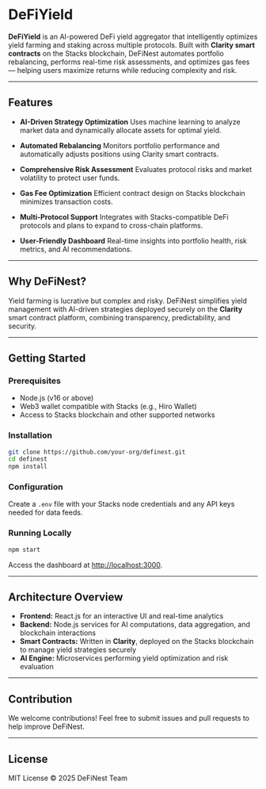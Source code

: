 # DeFiYield

**DeFiYield** is an AI-powered DeFi yield aggregator that intelligently optimizes yield farming and staking across multiple protocols. Built with **Clarity smart contracts** on the Stacks blockchain, DeFiNest automates portfolio rebalancing, performs real-time risk assessments, and optimizes gas fees — helping users maximize returns while reducing complexity and risk.

---

## Features

* **AI-Driven Strategy Optimization**
  Uses machine learning to analyze market data and dynamically allocate assets for optimal yield.

* **Automated Rebalancing**
  Monitors portfolio performance and automatically adjusts positions using Clarity smart contracts.

* **Comprehensive Risk Assessment**
  Evaluates protocol risks and market volatility to protect user funds.

* **Gas Fee Optimization**
  Efficient contract design on Stacks blockchain minimizes transaction costs.

* **Multi-Protocol Support**
  Integrates with Stacks-compatible DeFi protocols and plans to expand to cross-chain platforms.

* **User-Friendly Dashboard**
  Real-time insights into portfolio health, risk metrics, and AI recommendations.

---

## Why DeFiNest?

Yield farming is lucrative but complex and risky. DeFiNest simplifies yield management with AI-driven strategies deployed securely on the **Clarity** smart contract platform, combining transparency, predictability, and security.

---

## Getting Started

### Prerequisites

* Node.js (v16 or above)
* Web3 wallet compatible with Stacks (e.g., Hiro Wallet)
* Access to Stacks blockchain and other supported networks

### Installation

```bash
git clone https://github.com/your-org/definest.git
cd definest
npm install
```

### Configuration

Create a `.env` file with your Stacks node credentials and any API keys needed for data feeds.

### Running Locally

```bash
npm start
```

Access the dashboard at [http://localhost:3000](http://localhost:3000).

---

## Architecture Overview

* **Frontend:** React.js for an interactive UI and real-time analytics
* **Backend:** Node.js services for AI computations, data aggregation, and blockchain interactions
* **Smart Contracts:** Written in **Clarity**, deployed on the Stacks blockchain to manage yield strategies securely
* **AI Engine:** Microservices performing yield optimization and risk evaluation

---

## Contribution

We welcome contributions! Feel free to submit issues and pull requests to help improve DeFiNest.

---

## License

MIT License © 2025 DeFiNest Team
